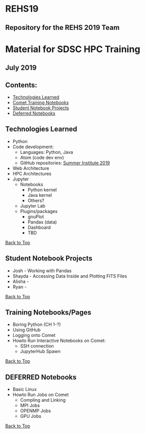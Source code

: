 # REHS19
## Repository for the REHS 2019 Team

#  Material for  SDSC HPC Training
## July 2019

## <a name="top">Contents:
* [Technologies Learned](#techs-learn)
* [Comet Training Notebooks](#train-notebooks)
* [Student Notebook Projects](#student-notebooks)
* [Deferred Notebooks](#deferred-notebooks)

## Technologies Learned <a name="techs-learn"></a>
* Python
* Code development:
  * Languages: Python, Java
  * Atom (code dev env)
  * GitHub repositories: 
  [Summer Institute 2019](https://github.com/sdsc/sdsc-summer-institute-2019/blob/master/0_preparation/getting_started/using_github.md)
* Web Architecture
* HPC Architectures
* Jupyter 
  * Notebooks
    * Python kernel
    * Java kernel
    * Others?
  * Jupyter Lab
  * Plugins/packages
    * gnuPlot
    * Pandas (data)
    * Dashboard
    * TBD
    
[Back to Top](#top)  


## Student Notebook Projects <a name="student-notebooks"></a>
* Josh - Working with Pandas
* Shayda - Accessing Data Inside and Plotting FITS Files
* Alisha - 
* Ryan - 

[Back to Top](#top)  


## Training Notebooks/Pages <a name="train-notebooks"></a>
* Boring Python (CH 1-?)
* Using GitHub
* Logging onto Comet
* Howto Run Interactive Notebooks on Comet:
  * SSH connection
  * JupyterHub Spawn

[Back to Top](#top)  


## DEFERRED Notebooks <a name="deferred-notebooks"></a>
* Basic Linux
* Howto Run Jobs on Comet
  * Compling and Linking
  * MPI Jobs 
  * OPENMP Jobs
  * GPU Jobs

[Back to Top](#top)  
